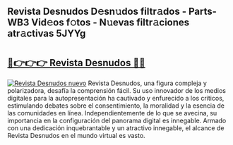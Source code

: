 ## Revista Desnudos D𝚎sn𝚞dos filtr𝚊dos - Parts-WB3 Vid𝚎os f𝚘tos - N𝚞evas filtr𝚊ciones atr𝚊ctivas 5JYYg

# <h2><a href="http://mb9vhn.tromn.icu/?c=Revista+Desnudos">🔗👉👉👉 Revista Desnudos 🔗🔗</a></h2>

[![Revista Desnudos nuevo](https://i.imgur.com/pEAQMta.gif)](http://mb9vhn.tromn.icu/?c=Revista+Desnudos)
Revista Desnudos, una figura compleja y polarizadora, desafía la comprensión fácil. Su uso innovador de los medios digitales para la autopresentación ha cautivado y enfurecido a los críticos, estimulando debates sobre el consentimiento, la moralidad y la esencia de las comunidades en línea. Independientemente de lo que se avecina, su importancia en la configuración del panorama digital es innegable. Armado con una dedicación inquebrantable y un atractivo innegable, el alcance de Revista Desnudos en el mundo virtual es vasto.
